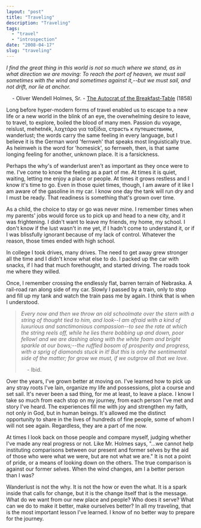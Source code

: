 ```yaml
---
layout: "post"
title: "Traveling"
description: "Traveling"
tags:
  - "travel"
  - "introspection"
date: "2008-04-17"
slug: "traveling"
---
```


<span style="font-style: italic;">I find the great thing in this world
is not so much where we stand, as in what direction we are moving: To
reach the port of heaven, we must sail sometimes with the wind and
sometimes against it,--but we must sail, and not drift, nor lie at
anchor.</span>

    - Oliver Wendell Holmes, Sr. - [The Autocrat of the
Breakfast-Table][] (1858)

Long before hyper-modern forms of travel enabled us to escape to a new
life or a new world in the blink of an eye, the overwhelming desire to
leave, to travel, to explore, boiled the blood of many men. Passion du
voyage, reislust, mehetnék, λαχτάρα για ταξίδια, страсть к путешествиям,
wanderlust; the words carry the same feeling in every language, but I
believe it is the German word 'fernweh' that speaks most linguistically
true. As heimweh is the word for 'homesick', so fernweh, then, is that
same longing feeling for another, unknown place. It is a farsickness.

Perhaps the why's of wanderlust aren't as important as they once were to
me. I've come to know the feeling as a part of me. At times it is quiet,
waiting, letting me enjoy a place or people. At times it grows restless
and I know it's time to go. Even in those quiet times, though, I am
aware of it like I am aware of the gasoline in my car. I know one day
the tank will run dry and I must be ready. That readiness is something
that's grown over time.

As a child, the choice to stay or go was never mine. I remember times
when my parents' jobs would force us to pick up and head to a new city,
and it was frightening. I didn't want to leave my friends, my home, my
school. I don't know if the lust wasn't in me yet, if I hadn't come to
understand it, or if I was blissfully ignorant because of my lack of
control. Whatever the reason, those times ended with high school.

In college I took drives, many drives. The need to get away grew
stronger all the time and I didn't know what else to do. I packed up the
car with snacks, if I had that much forethought, and started driving.
The roads took me where they willed.

Once, I remember crossing the endlessly flat, barren terrain of
Nebraska. A rail-road ran along side of my car. Slowly I passed by a
train, only to stop and fill up my tank and watch the train pass me by
again. I think that is when I understood.

> <span style="font-style: italic;">Every now and then we throw an old
> schoolmate over the stern with a string of thought tied to him, and
> look--I am afraid with a kind of luxurious and sanctimonious
> compassion--to see the rate at which the string reels off, while he
> lies there bobbing up and down, poor fellow! and we are dashing along
> with the white foam and bright sparkle at our bows;--the ruffled bosom
> of prosperity and progress, with a sprig of diamonds stuck in it! But
> this is only the sentimental side of the matter; for grow we must, if
> we outgrow all that we love.</span>
>
>     - Ibid.

Over the years, I've grown better at moving on. I've learned how to pick
up any stray roots I've lain, organize my life and possessions, plot a
course and set sail. It's never been a sad thing, for me at least, to
leave a place. I know I take so much from each stop on my journey, from
each person I've met and story I've heard. The experiences fill me with
joy and strengthen my faith, not only in God, but in human beings. It's
allowed me the distinct opportunity to share in the lives of hundreds of
fine people, some of whom I will not see again. Regardless, they are a
part of me now.

At times I look back on those people and compare myself, judging whether
I've made any real progress or not. Like Mr. Holmes says, "...we cannot
help instituting comparisons between our present and former selves by
the aid of those who were what we were, but are not what we are." It is
not a point of pride, or a means of looking down on the others. The true
comparison is against our former selves. When the wind changes, am I a
better person than I was?

Wanderlust is not the why. It is not the how or even the what. It is a
spark inside that calls for change, but it is the change itself that is
the message. What do we want from our new place and people? Who does it
serve? What can we do to make it better, make ourselves better? In all
my traveling, that is the most important lesson I've learned. I know of
no better way to prepare for the journey.

  [The Autocrat of the Breakfast-Table]: //www.gutenberg.org/etext/751
